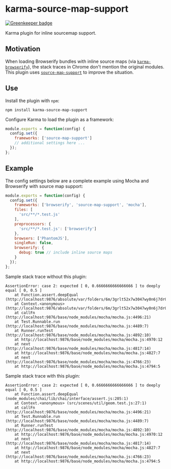 # karma-source-map-support

[![Greenkeeper badge](https://badges.greenkeeper.io/tschaub/karma-source-map-support.svg)](https://greenkeeper.io/)

Karma plugin for inline sourcemap support.

## Motivation

When loading Browserify bundles with inline source maps (via [`karma-browserify`](https://www.npmjs.com/package/karma-browserify)), the stack traces in Chrome don't mention the original modules.  This plugin uses [`source-map-support`](https://www.npmjs.com/package/source-map-support) to improve the situation.

## Use

Install the plugin with `npm`:

    npm install karma-source-map-support

Configure Karma to load the plugin as a framework:

```js
module.exports = function(config) {
  config.set({
    frameworks: ['source-map-support']
    // additional settings here ...
  });
};
```

## Example

The config settings below are a complete example using Mocha and Browserify with source map support:

```js
module.exports = function(config) {
  config.set({
    frameworks: ['browserify', 'source-map-support', 'mocha'],
    files: [
      'src/**/*.test.js'
    ],
    preprocessors: {
      'src/**/*.test.js': ['browserify']
    },
    browsers: ['PhantomJS'],
    singleRun: false,
    browserify: {
      debug: true // include inline source maps
    }
  });
};
```

Sample stack trace without this plugin:
```
AssertionError: case 2: expected [ 0, 0.6666666666666666 ] to deeply equal [ 0, 0.5 ]
    at Function.assert.deepEqual (http://localhost:9876/absolute/var/folders/6m/3grlt52x7w3047wy0n6j7dr00000gn/T/2d4c510ad9122153a42db199d1cc8e9553208184.browserify:1848:32)
    at Context.<anonymous> (http://localhost:9876/absolute/var/folders/6m/3grlt52x7w3047wy0n6j7dr00000gn/T/2d4c510ad9122153a42db199d1cc8e9553208184.browserify:6061:14)
    at callFn (http://localhost:9876/base/node_modules/mocha/mocha.js:4496:21)
    at Test.Runnable.run (http://localhost:9876/base/node_modules/mocha/mocha.js:4489:7)
    at Runner.runTest (http://localhost:9876/base/node_modules/mocha/mocha.js:4892:10)
    at http://localhost:9876/base/node_modules/mocha/mocha.js:4970:12
    at next (http://localhost:9876/base/node_modules/mocha/mocha.js:4817:14)
    at http://localhost:9876/base/node_modules/mocha/mocha.js:4827:7
    at next (http://localhost:9876/base/node_modules/mocha/mocha.js:4766:23)
    at http://localhost:9876/base/node_modules/mocha/mocha.js:4794:5
```


Sample stack trace with this plugin:
```
AssertionError: case 2: expected [ 0, 0.6666666666666666 ] to deeply equal [ 0, 0.5 ]
    at Function.assert.deepEqual (node_modules/chai/lib/chai/interface/assert.js:205:1)
    at Context.<anonymous> (src/scenes/util/geom.test.js:27:1)
    at callFn (http://localhost:9876/base/node_modules/mocha/mocha.js:4496:21)
    at Test.Runnable.run (http://localhost:9876/base/node_modules/mocha/mocha.js:4489:7)
    at Runner.runTest (http://localhost:9876/base/node_modules/mocha/mocha.js:4892:10)
    at http://localhost:9876/base/node_modules/mocha/mocha.js:4970:12
    at next (http://localhost:9876/base/node_modules/mocha/mocha.js:4817:14)
    at http://localhost:9876/base/node_modules/mocha/mocha.js:4827:7
    at next (http://localhost:9876/base/node_modules/mocha/mocha.js:4766:23)
    at http://localhost:9876/base/node_modules/mocha/mocha.js:4794:5
```
